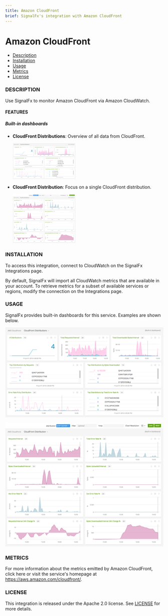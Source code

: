 ```yaml
---
title: Amazon CloudFront
brief: SignalFx's integration with Amazon CloudFront
---
```


# Amazon CloudFront

- [Description](#description)
- [Installation](#installation)
- [Usage](#usage)
- [Metrics](#metrics)
- [License](#license)

### DESCRIPTION

Use SignalFx to monitor Amazon CloudFront via Amazon CloudWatch. 

#### FEATURES

##### Built-in dashboards

- **CloudFront Distributions**: Overview of all data from CloudFront.
  
  [<img src='./img/dashboard_cloudfront_distributions.png' width=200px>](./img/dashboard_cloudfront_distributions.png)
- **CloudFront Distribution**: Focus on a single CloudFront distribution.
  
  [<img src='./img/dashboard_cloudfront_distribution.png' width=200px>](./img/dashboard_cloudfront_distribution.png)

### INSTALLATION

To access this integration, connect to CloudWatch on the SignalFx Integrations page. 

By default, SignalFx will import all CloudWatch metrics that are available in your account. To retrieve metrics for a subset of available services or regions, modify the connection on the Integrations page. 

### USAGE

SignalFx provides built-in dashboards for this service. Examples are shown below. 

![](./img/dashboard_cloudfront_distributions.png)

![](./img/dashboard_cloudfront_distribution.png)

### METRICS

For more information about the metrics emitted by Amazon CloudFront, click here or visit the service's homepage at https://aws.amazon.com/cloudfront/.

### LICENSE

This integration is released under the Apache 2.0 license. See [LICENSE](./LICENSE) for more details.
